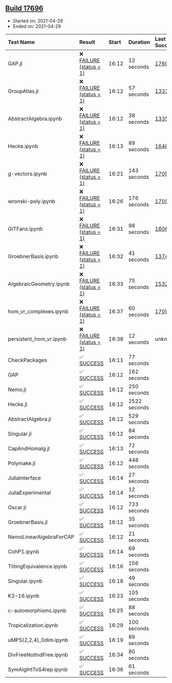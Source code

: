 ## [Build 17696](https://oscarci.mathematik.uni-kl.de/job/oscar/17696/)

* Started on: 2021-04-29
* Ended on: 2021-04-29

| Test Name    | Result | Start | Duration | Last Success | First Failure |
|:-------------|:-------|:------|:---------|:-------------|:--------------|
| GAP.jl | ❌ [FAILURE (status = 1)](https://oscarci.mathematik.uni-kl.de/job/oscar/17696/artifact/logs/build-17696/GAP.jl.log) | 16:12 | 12 seconds | [17695](https://oscarci.mathematik.uni-kl.de/job/oscar/17695/) | [17696](https://oscarci.mathematik.uni-kl.de/job/oscar/17696/) |
| GroupAtlas.jl | ❌ [FAILURE (status = 1)](https://oscarci.mathematik.uni-kl.de/job/oscar/17696/artifact/logs/build-17696/GroupAtlas.jl.log) | 16:12 | 57 seconds | [13311](https://oscarci.mathematik.uni-kl.de/job/oscar/13311/) | [13312](https://oscarci.mathematik.uni-kl.de/job/oscar/13312/) |
| AbstractAlgebra.ipynb | ❌ [FAILURE (status = 1)](https://oscarci.mathematik.uni-kl.de/job/oscar/17696/artifact/logs/build-17696/AbstractAlgebra.ipynb.log) | 16:12 | 38 seconds | [13355](https://oscarci.mathematik.uni-kl.de/job/oscar/13355/) | [13356](https://oscarci.mathematik.uni-kl.de/job/oscar/13356/) |
| Hecke.ipynb | ❌ [FAILURE (status = 1)](https://oscarci.mathematik.uni-kl.de/job/oscar/17696/artifact/logs/build-17696/Hecke.ipynb.log) | 16:13 | 89 seconds | [16463](https://oscarci.mathematik.uni-kl.de/job/oscar/16463/) | [16464](https://oscarci.mathematik.uni-kl.de/job/oscar/16464/) |
| g-vectors.ipynb | ❌ [FAILURE (status = 1)](https://oscarci.mathematik.uni-kl.de/job/oscar/17696/artifact/logs/build-17696/g-vectors.ipynb.log) | 16:21 | 143 seconds | [17099](https://oscarci.mathematik.uni-kl.de/job/oscar/17099/) | [17100](https://oscarci.mathematik.uni-kl.de/job/oscar/17100/) |
| wronski-poly.ipynb | ❌ [FAILURE (status = 1)](https://oscarci.mathematik.uni-kl.de/job/oscar/17696/artifact/logs/build-17696/wronski-poly.ipynb.log) | 16:26 | 176 seconds | [17098](https://oscarci.mathematik.uni-kl.de/job/oscar/17098/) | [17099](https://oscarci.mathematik.uni-kl.de/job/oscar/17099/) |
| GITFans.ipynb | ❌ [FAILURE (status = 1)](https://oscarci.mathematik.uni-kl.de/job/oscar/17696/artifact/logs/build-17696/GITFans.ipynb.log) | 16:31 | 98 seconds | [16068](https://oscarci.mathematik.uni-kl.de/job/oscar/16068/) | [16069](https://oscarci.mathematik.uni-kl.de/job/oscar/16069/) |
| GroebnerBasis.ipynb | ❌ [FAILURE (status = 1)](https://oscarci.mathematik.uni-kl.de/job/oscar/17696/artifact/logs/build-17696/GroebnerBasis.ipynb.log) | 16:32 | 41 seconds | [13748](https://oscarci.mathematik.uni-kl.de/job/oscar/13748/) | [13749](https://oscarci.mathematik.uni-kl.de/job/oscar/13749/) |
| AlgebraicGeometry.ipynb | ❌ [FAILURE (status = 1)](https://oscarci.mathematik.uni-kl.de/job/oscar/17696/artifact/logs/build-17696/AlgebraicGeometry.ipynb.log) | 16:33 | 75 seconds | [15322](https://oscarci.mathematik.uni-kl.de/job/oscar/15322/) | [15323](https://oscarci.mathematik.uni-kl.de/job/oscar/15323/) |
| hom_vr_complexes.ipynb | ❌ [FAILURE (status = 1)](https://oscarci.mathematik.uni-kl.de/job/oscar/17696/artifact/logs/build-17696/hom_vr_complexes.ipynb.log) | 16:37 | 60 seconds | [17099](https://oscarci.mathematik.uni-kl.de/job/oscar/17099/) | [17100](https://oscarci.mathematik.uni-kl.de/job/oscar/17100/) |
| persistent_hom_vr.ipynb | ❌ [FAILURE (status = 1)](https://oscarci.mathematik.uni-kl.de/job/oscar/17696/artifact/logs/build-17696/persistent_hom_vr.ipynb.log) | 16:38 | 12 seconds | unknown | unknown |
| CheckPackages | ✅ [SUCCESS](https://oscarci.mathematik.uni-kl.de/job/oscar/17696/artifact/logs/build-17696/CheckPackages.log) | 16:11 | 77 seconds |  |  |
| GAP | ✅ [SUCCESS](https://oscarci.mathematik.uni-kl.de/job/oscar/17696/artifact/logs/build-17696/GAP.log) | 16:12 | 162 seconds |  |  |
| Nemo.jl | ✅ [SUCCESS](https://oscarci.mathematik.uni-kl.de/job/oscar/17696/artifact/logs/build-17696/Nemo.jl.log) | 16:12 | 250 seconds |  |  |
| Hecke.jl | ✅ [SUCCESS](https://oscarci.mathematik.uni-kl.de/job/oscar/17696/artifact/logs/build-17696/Hecke.jl.log) | 16:12 | 2522 seconds |  |  |
| AbstractAlgebra.jl | ✅ [SUCCESS](https://oscarci.mathematik.uni-kl.de/job/oscar/17696/artifact/logs/build-17696/AbstractAlgebra.jl.log) | 16:12 | 529 seconds |  |  |
| Singular.jl | ✅ [SUCCESS](https://oscarci.mathematik.uni-kl.de/job/oscar/17696/artifact/logs/build-17696/Singular.jl.log) | 16:12 | 84 seconds |  |  |
| CapAndHomalg.jl | ✅ [SUCCESS](https://oscarci.mathematik.uni-kl.de/job/oscar/17696/artifact/logs/build-17696/CapAndHomalg.jl.log) | 16:13 | 72 seconds |  |  |
| Polymake.jl | ✅ [SUCCESS](https://oscarci.mathematik.uni-kl.de/job/oscar/17696/artifact/logs/build-17696/Polymake.jl.log) | 16:12 | 448 seconds |  |  |
| JuliaInterface | ✅ [SUCCESS](https://oscarci.mathematik.uni-kl.de/job/oscar/17696/artifact/logs/build-17696/JuliaInterface.log) | 16:14 | 27 seconds |  |  |
| JuliaExperimental | ✅ [SUCCESS](https://oscarci.mathematik.uni-kl.de/job/oscar/17696/artifact/logs/build-17696/JuliaExperimental.log) | 16:14 | 12 seconds |  |  |
| Oscar.jl | ✅ [SUCCESS](https://oscarci.mathematik.uni-kl.de/job/oscar/17696/artifact/logs/build-17696/Oscar.jl.log) | 16:12 | 733 seconds |  |  |
| GroebnerBasis.jl | ✅ [SUCCESS](https://oscarci.mathematik.uni-kl.de/job/oscar/17696/artifact/logs/build-17696/GroebnerBasis.jl.log) | 16:12 | 35 seconds |  |  |
| NemoLinearAlgebraForCAP | ✅ [SUCCESS](https://oscarci.mathematik.uni-kl.de/job/oscar/17696/artifact/logs/build-17696/NemoLinearAlgebraForCAP.log) | 16:12 | 21 seconds |  |  |
| CohP1.ipynb | ✅ [SUCCESS](https://oscarci.mathematik.uni-kl.de/job/oscar/17696/artifact/logs/build-17696/CohP1.ipynb.log) | 16:14 | 69 seconds |  |  |
| TiltingEquivalence.ipynb | ✅ [SUCCESS](https://oscarci.mathematik.uni-kl.de/job/oscar/17696/artifact/logs/build-17696/TiltingEquivalence.ipynb.log) | 16:16 | 156 seconds |  |  |
| Singular.ipynb | ✅ [SUCCESS](https://oscarci.mathematik.uni-kl.de/job/oscar/17696/artifact/logs/build-17696/Singular.ipynb.log) | 16:18 | 49 seconds |  |  |
| K3-16.ipynb | ✅ [SUCCESS](https://oscarci.mathematik.uni-kl.de/job/oscar/17696/artifact/logs/build-17696/K3-16.ipynb.log) | 16:23 | 105 seconds |  |  |
| c-automorphisms.ipynb | ✅ [SUCCESS](https://oscarci.mathematik.uni-kl.de/job/oscar/17696/artifact/logs/build-17696/c-automorphisms.ipynb.log) | 16:25 | 88 seconds |  |  |
| Tropicalization.ipynb | ✅ [SUCCESS](https://oscarci.mathematik.uni-kl.de/job/oscar/17696/artifact/logs/build-17696/Tropicalization.ipynb.log) | 16:29 | 100 seconds |  |  |
| uMPS(2,2,4)_0dim.ipynb | ✅ [SUCCESS](https://oscarci.mathematik.uni-kl.de/job/oscar/17696/artifact/logs/build-17696/uMPS-2-2-4-_0dim.ipynb.log) | 16:19 | 89 seconds |  |  |
| DivFreeNotIndFree.ipynb | ✅ [SUCCESS](https://oscarci.mathematik.uni-kl.de/job/oscar/17696/artifact/logs/build-17696/DivFreeNotIndFree.ipynb.log) | 16:34 | 80 seconds |  |  |
| SymAlgIntToS4rep.ipynb | ✅ [SUCCESS](https://oscarci.mathematik.uni-kl.de/job/oscar/17696/artifact/logs/build-17696/SymAlgIntToS4rep.ipynb.log) | 16:36 | 61 seconds |  |  |
